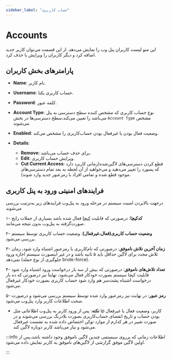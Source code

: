 ```yaml
---
sidebar_label: "حساب کاربری"
---
```

<head>
  <title>حساب کاربری  | مستندات سیموتل</title>
</head>

# Accounts

این منو لیست کاربران پنل‌ وب را نمایش می‌‌دهد. از این قسمت می‌‌توان کاربر جدید اضافه کرد و دیگر کاربران را ویرایش یا حذف کرد. 

## پارامترهای بخش کاربران

- **Name**: نام کاربر.

- **Username**: حساب کاربری یکتا.

- **Password**: کلمه عبور.

- **Account Type**: نوع حساب کاربری که مشخص کننده سطح دسترسی به پنل می‌باشد را تعیین می‌‌کند،سطح دسترسی‌ها در بخش `Account Type` مشخص می‌شوند.

- **Enabled**: وضعیت فعال بودن یا غیرفعال بودن حساب‌کاربری را مشخص می‌کند.

- **Details**:
	- **Remove**: برای حذف حساب می‌باشد.
	- **Edit**: ویرایش حساب کاربری.
	- **Cut Current Access**: قطع کردن دسترسی‌های لاگین‌شده(زمانی کاربرد دارد که پسورد را تغییر می‌دهید و می‌خواهید از آن لحظه به بعد تمام دسترسی‌های موجود قطع شده و تمامی افراد با رمزعبور جدید وارد شوند).
	
	
## فرایند‌های امنیتی ورود به پنل کاربری

در‌جهت بالا‌بردن امنیت سیستم در مرحله ورود به پنل‌وب فرایندهای زیر به‌ترتیب بررسی می‌شوند

۱- **کدکپچا**: درصورتی که قابلیت [کپچا](/docs/simotel/callcenter-docs/maintenance/settings/general_settings) فعال شده باشد بسیاری از حملات رایج صورت‌گرفته به پنل‌وب بدون نتیجه می‌مانند.

۲- **وضعیت حساب کاربری(فعال،غیرفعال)**: وضعیت حساب کاربری توسط سیستم بررسی می‌شود.

۳- **زمان آخرین تلاش ناموفق**: درصورتی که نام‌کاربری یا رمز‌عبور اشتباه وارد شود، زمان تلاش مجدد برای لاگین حداقل باید ۵ ثانیه باشد و در غیر اینصورت سیستم اجازه ورود نمی‌دهد (جلوگیری از نوع حمله brute-force).

۴- **تعداد تلاش‌های ناموفق**: درصورتی که بیش از سه بار درخواست ورود اشتباه وارد شود قابلیت کپچا سیستم بصورت خودکار فعال می‌شود، نهایتا نیز درصورتی که ده‌ بار درخواست اشتباه پشت‌سر هم وارد شود حساب کاربری بصورت خودکار غیرفعال می‌شود.

۵- **رمز عبور**: در نهایت نیز رمزعبور وارد شده توسط سیستم بررسی می‌شود و درصورت صحت اطلاعات کاربر وارد پنل‌وب می‌شود.


- **نکته**: پس از ورود کاربر به پنل‌وب اطلاعاتی مثل ip کاربر، وضعیت فعال یا غیرفعال بودن حساب و تاریخ انقضای حساب‌کاربری بصورت بلادرنگ بررسی می‌شوند و در صورت تغییر در هر کدارم از موارد توکن اختصاص داده شده به نشست غیرفعال می‌شود و نیاز می‌باشد کاربر دوباره لاگین کند.


:::info اطلاعات
زمانی که برروی سیستمی چندین لاگین ناموفق وجود داشته باشد،پس از اولین لاگین موفق گزارشی از لاگین‌های ناموفق به کاربر نمایش داده می‌شود.

::: 
